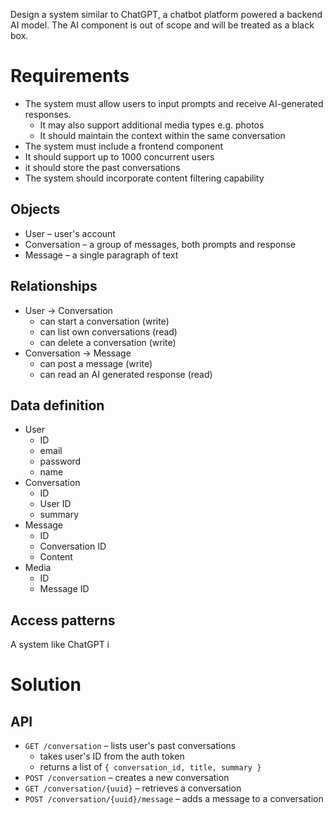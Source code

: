 Design a system similar to ChatGPT, a chatbot platform powered a backend AI model. The AI component is out of scope and will be treated as a black box.
# Requirements
- The system must allow users to input prompts and receive AI-generated responses.
	- It may also support additional media types e.g. photos
	- It should maintain the context within the same conversation 
- The system must include a frontend component
- It should support up to 1000 concurrent users
- it should store the past conversations
- The system should incorporate content filtering capability
## Objects
- User – user's account
- Conversation – a group of messages, both prompts and response
- Message – a single paragraph of text
## Relationships
- User -> Conversation
	- can start a conversation (write)
	- can list own conversations (read)
	- can delete a conversation (write)
- Conversation -> Message
	- can post a message (write)
	- can read an AI generated response (read)
## Data definition
- User
	- ID
	- email
	- password
	- name
- Conversation
	- ID
	- User ID
	- summary
- Message
	- ID
	- Conversation ID
	- Content
- Media
	- ID
	- Message ID
## Access patterns
A system like ChatGPT i
# Solution
## API
- `GET /conversation` – lists user's past conversations
	- takes user's ID from the auth token
	- returns a list of `{ conversation_id, title, summary }`
- `POST /conversation` – creates a new conversation
- `GET /conversation/{uuid}` – retrieves a conversation
- `POST /conversation/{uuid}/message` – adds a message to a conversation